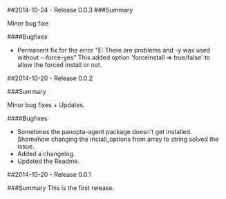 ##2014-10-24 - Release 0.0.3
###Summary

Minor bug fixe

####Bugfixes
- Permanent fix for the error "E: There are problems and -y was used without --force-yes"
  This added option 'forceInstall => true/false' to allow the forced install or not.

##2014-10-20 - Release 0.0.2

###Summary

Minor bug fixes + Updates.

####Bugfixes
- Sometimes the panopta-agent package doesn't get installed. Shomehow changing the install_options from array to string solved the issue.
- Added a changelog.
- Updated the Readme.

##2014-10-20 - Release 0.0.1

###Summary
This is the first release.

